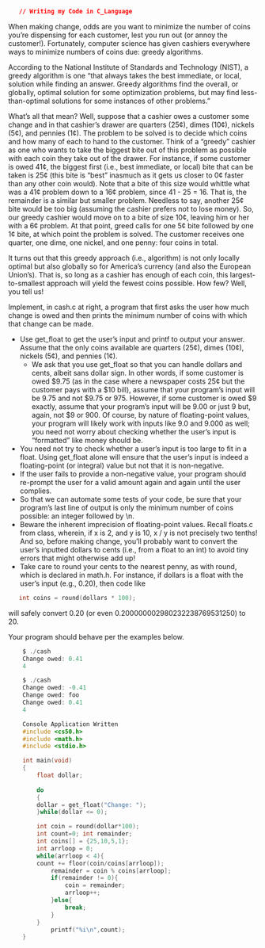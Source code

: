 ```json
   // Writing my Code in C_Language
```
When making change, odds are you want to minimize the number of coins you’re dispensing for each customer, lest you run out (or annoy the customer!). Fortunately, computer science has given cashiers everywhere ways to minimize numbers of coins due: greedy algorithms.

According to the National Institute of Standards and Technology (NIST), a greedy algorithm is one “that always takes the best immediate, or local, solution while finding an answer. Greedy algorithms find the overall, or globally, optimal solution for some optimization problems, but may find less-than-optimal solutions for some instances of other problems.”

What’s all that mean? Well, suppose that a cashier owes a customer some change and in that cashier’s drawer are quarters (25¢), dimes (10¢), nickels (5¢), and pennies (1¢). The problem to be solved is to decide which coins and how many of each to hand to the customer. Think of a “greedy” cashier as one who wants to take the biggest bite out of this problem as possible with each coin they take out of the drawer. For instance, if some customer is owed 41¢, the biggest first (i.e., best immediate, or local) bite that can be taken is 25¢ (this bite is “best” inasmuch as it gets us closer to 0¢ faster than any other coin would). Note that a bite of this size would whittle what was a 41¢ problem down to a 16¢ problem, since 41 - 25 = 16. That is, the remainder is a similar but smaller problem. Needless to say, another 25¢ bite would be too big (assuming the cashier prefers not to lose money). So, our greedy cashier would move on to a bite of size 10¢, leaving him or her with a 6¢ problem. At that point, greed calls for one 5¢ bite followed by one 1¢ bite, at which point the problem is solved. The customer receives one quarter, one dime, one nickel, and one penny: four coins in total.

It turns out that this greedy approach (i.e., algorithm) is not only locally optimal but also globally so for America’s currency (and also the European Union’s). That is, so long as a cashier has enough of each coin, this largest-to-smallest approach will yield the fewest coins possible. How few? Well, you tell us!

Implement, in cash.c at right, a program that first asks the user how much change is owed and then prints the minimum number of coins with which that change can be made.

- Use get_float to get the user’s input and printf to output your answer. Assume that the only coins available are quarters (25¢), dimes (10¢), nickels (5¢), and pennies (1¢).
    - We ask that you use get_float so that you can handle dollars and cents, albeit sans dollar sign. In other words, if some customer is owed $9.75 (as in the case where a newspaper costs 25¢ but the customer pays with a $10 bill), assume that your program’s input will be 9.75 and not $9.75 or 975. However, if some customer is owed $9 exactly, assume that your program’s input will be 9.00 or just 9 but, again, not $9 or 900. Of course, by nature of floating-point values, your program will likely work with inputs like 9.0 and 9.000 as well; you need not worry about checking whether the user’s input is “formatted” like money should be.
- You need not try to check whether a user’s input is too large to fit in a float. Using get_float alone will ensure that the user’s input is indeed a floating-point (or integral) value but not that it is non-negative.
- If the user fails to provide a non-negative value, your program should re-prompt the user for a valid amount again and again until the user complies.
- So that we can automate some tests of your code, be sure that your program’s last line of output is only the minimum number of coins possible: an integer followed by \n.
- Beware the inherent imprecision of floating-point values. Recall floats.c from class, wherein, if x is 2, and y is 10, x / y is not precisely two tenths! And so, before making change, you’ll probably want to convert the user’s inputted dollars to cents (i.e., from a float to an int) to avoid tiny errors that might otherwise add up!
- Take care to round your cents to the nearest penny, as with round, which is declared in math.h. For instance, if dollars is a float with the user’s input (e.g., 0.20), then code like

```c
   int coins = round(dollars * 100);
```
will safely convert 0.20 (or even 0.200000002980232238769531250) to 20.

Your program should behave per the examples below.

```c
    $ ./cash
    Change owed: 0.41
    4
```

```c
    $ ./cash
    Change owed: -0.41
    Change owed: foo
    Change owed: 0.41
    4
````

```c
    Console Application Written
    #include <cs50.h>
    #include <math.h>
    #include <stdio.h>

    int main(void)
    {
        float dollar;
        
        do
        {
        dollar = get_float("Change: ");
        }while(dollar <= 0);

        int coin = round(dollar*100);
        int count=0; int remainder;
        int coins[] = {25,10,5,1};
        int arrloop = 0;
        while(arrloop < 4){
        count += floor(coin/coins[arrloop]);
            remainder = coin % coins[arrloop];
            if(remainder != 0){
                coin = remainder;
                arrloop++;
            }else{
                break;
            }
        }
            printf("%i\n",count);
    }

```